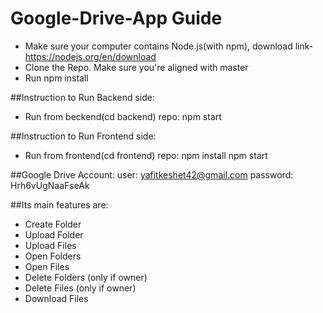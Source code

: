 # Google-Drive-App Guide
* Make sure your computer contains Node.js(with npm), download link- https://nodejs.org/en/download
* Clone the Repo. Make sure you're aligned with master
* Run npm install

##Instruction to Run Backend side:
* Run from beckend(cd backend) repo:
    npm start

##Instruction to Run Frontend side:
* Run from frontend(cd frontend) repo:
    npm install
    npm start
  
##Google Drive Account:
    user: yafitkeshet42@gmail.com
    password: Hrh6vUgNaaFseAk

##Its main features are:
  * Create Folder
  * Upload Folder
  * Upload Files
  * Open Folders
  * Open Files
  * Delete Folders (only if owner)
  * Delete Files (only if owner)
  * Download Files
